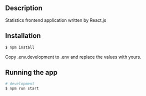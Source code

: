 ## Description

Statistics frontend application written by React.js

## Installation

```bash
$ npm install
```
Copy .env.development to .env and replace the values with yours.

## Running the app

```bash
# development
$ npm run start
```
